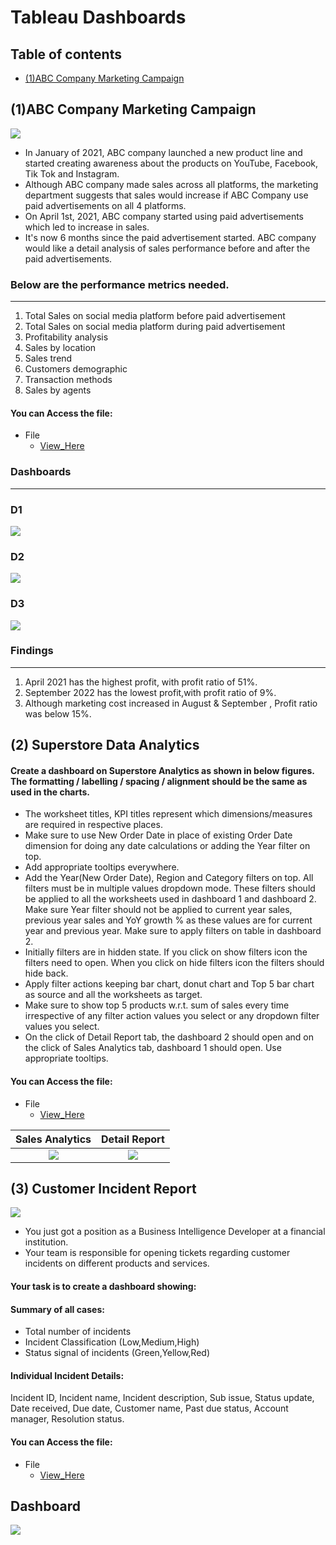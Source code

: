 # Tableau Dashboards

## Table of contents
- [(1)ABC Company Marketing Campaign](#(1)abc-company-marketing-campaign)

## (1)ABC Company Marketing Campaign
![](Marketing_campaign.webp)

- In January of 2021, ABC company launched a new product line and started creating awareness about the products on YouTube, Facebook, Tik Tok and Instagram.
- Although ABC company made sales across all platforms, the marketing department suggests that sales would increase if ABC Company use paid advertisements on all 4 platforms.
- On April 1st, 2021, ABC company started using paid advertisements which led to increase in sales.
- It's now 6 months since the paid advertisement started. ABC company would like a detail analysis of sales performance before and after the paid advertisements.

### Below are the performance metrics needed.
---
1. Total Sales on social media platform before paid advertisement
2. Total Sales on social media platform during paid advertisement
3. Profitability analysis
4. Sales by location
5. Sales trend
6. Customers demographic
7.  Transaction methods
8.  Sales by agents
#### You can Access the file:
- File
   - [View_Here](https://public.tableau.com/app/profile/sanket.manwar/viz/MarketCampaigningProject-ABCCompany/Dashboard1?publish=yes)

### Dashboards
---
### D1               
![](D1.jpg)        
### D2               
![](D2.jpg)     
###  D3               
 ![](D3.jpg)     

### Findings
---
1. April 2021 has the highest profit, with profit ratio of 51%.
2. September 2022 has the lowest profit,with profit ratio of 9%.
3. Although marketing cost increased in August & September , Profit ratio was below 15%.


## (2) Superstore Data Analytics

#### Create a dashboard on Superstore Analytics as shown in below figures. The formatting / labelling / spacing / alignment should be the same as used in the charts. 

- 	The worksheet titles, KPI titles represent which dimensions/measures are required in respective places.
- 	Make sure to use New Order Date in place of existing Order Date dimension for doing any date calculations or adding the Year filter on top.
- 	Add appropriate tooltips everywhere.
- 	Add the Year(New Order Date), Region and Category filters on top. All filters must be in multiple values dropdown mode. These filters should be applied to all the worksheets used in dashboard 1 and dashboard 2. Make sure Year filter should not be applied to current year sales, previous year sales and YoY growth % as these values are for current year and previous year. Make sure to apply filters on table in dashboard 2.
- 	Initially filters are in hidden state. If you click on show filters icon the filters need to open. When you click on hide filters icon the filters should hide back.
- 	Apply filter actions keeping bar chart, donut chart and Top 5 bar chart as source and all the worksheets as target.
- 	Make sure to show top 5 products w.r.t. sum of sales every time irrespective of any filter action values you select or any dropdown filter values you select.
- 	On the click of Detail Report tab, the dashboard 2 should open and on the click of Sales Analytics tab, dashboard 1 should open. Use appropriate tooltips.

#### You can Access the file:
- File
   - [View_Here](https://public.tableau.com/app/profile/sanket.manwar/viz/SuperstoreAnalyticsDashboard_17072159025010/Dashboard1?publish=yes)

Sales Analytics         |  Detail Report
:----------------------:|:-----------------------:
![](D1_SUperstore.png)  | ![](D2_SUperstore.png)


## (3) Customer Incident Report
![](customer_incident_report.png)
- You just got a position as a Business Intelligence Developer at a financial institution.
- Your team is responsible for opening tickets regarding customer incidents on different products and services.
#### Your task is to create a dashboard showing:
#### Summary of all cases:
   - Total number of incidents
   - Incident Classification (Low,Medium,High)
   - Status signal of incidents (Green,Yellow,Red)

#### Individual Incident Details:
   Incident ID, Incident name, Incident description, Sub issue, Status update, Date received, Due date, Customer name, Past due status, Account manager, Resolution status.

#### You can Access the file:
- File
   - [View_Here](https://public.tableau.com/app/profile/sanket.manwar/viz/Customer_Incident_report/CustomerIncidentDashboard?publish=yes)

## Dashboard
![](Customer_incident.jpg)
   



